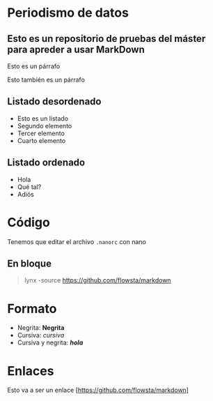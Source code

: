 # Periodismo de datos
## Esto es un repositorio de pruebas del máster para apreder a usar MarkDown
Esto es un párrafo

Esto también es un párrafo

## Listado desordenado
- Esto es un listado
- Segundo elemento 
- Tercer elemento
- Cuarto elemento

## Listado ordenado
- Hola
- Qué tal?
- Adiós

# Código
Tenemos que editar el archivo `.nanorc` con nano
## En bloque

> lynx -source https://github.com/flowsta/markdown

# Formato
- Negrita: **Negrita**
- Cursiva: *cursiva*
- Cursiva y negrita: ***hola***

# Enlaces
Esto va a ser un enlace [https://github.com/flowsta/markdown] 
